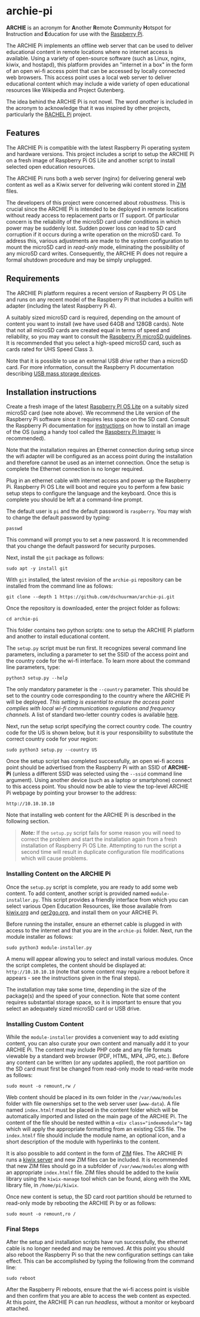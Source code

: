 # archie-pi

**ARCHIE** is an acronym for **A**nother **R**emote **C**ommunity **H**otspot for **I**nstruction 
and **E**ducation for use with the [Raspberry Pi](https://www.raspberrypi.org).

The ARCHIE Pi implements an offline web server that can be used to deliver educational content 
in remote locations where no internet access is available. Using a variety of open-source software 
(such as Linux, nginx, kiwix, and hostapd), this platform provides an "internet in a box" in the form of an
open wi-fi access point that can be accessed by locally connected web browsers.
This access point uses a local web server to deliver educational content which may
include a wide variety of open educational resources like Wikipedia and Project Gutenberg.

The idea behind the ARCHIE Pi is not novel. The word *another* is included in the acronym to
acknowledge that it was inspired by other projects, particularly the 
[RACHEL Pi](http://rachelfriends.org/rachel-pi-howto.html) project.

## Features

The ARCHIE Pi is compatible with the latest Raspberry Pi operating system and hardware versions.
This project includes a script to setup the ARCHIE Pi on a fresh image of Raspberry Pi OS Lite and
another script to install selected open education resources.

The ARCHIE Pi runs both a web server (nginx) for delivering general web content as well as a Kiwix 
server for delivering wiki content stored in [ZIM](https://wiki.openzim.org/wiki/OpenZIM) files.

The developers of this project were concerned about *robustness*. This is crucial since the ARCHIE Pi
is intended to be deployed in remote locations without ready access to replacement parts or IT support.
Of particular concern is the reliability of the microSD card under conditions
in which power may be suddenly lost. Sudden power loss *can* lead to SD card corruption if it
occurs during a write operation on the microSD card.
To address this, various adjustments are made to the system configuration to mount the 
microSD card in *read-only* mode, eliminating the possibility of any microSD card writes.
Consequently, the ARCHIE Pi does not require a formal shutdown procedure and may be simply
unplugged.

## Requirements

The ARCHIE Pi platform requires a recent version of Raspberry PI OS Lite 
and runs on any recent model of the Raspberry Pi that includes a builtin wifi adapter (including the latest Raspberry Pi 4).

A suitably sized microSD card is required, depending on the amount of content you want to install
(we have used 64GB and 128GB cards).
Note that not all microSD cards are created equal in terms of speed and reliability, so you may want to consult the 
[Raspberry Pi microSD guidelines](https://www.raspberrypi.org/documentation/installation/sd-cards.md).
It is recommended that you select a high-speed microSD card, such as cards rated for UHS Speed Class 3.

Note that it is possible to use an external USB *drive* rather than a microSD card. 
For more information, consult the Raspberry Pi documentation describing 
[USB mass storage devices](https://www.raspberrypi.org/documentation/hardware/raspberrypi/bootmodes/msd.md).

## Installation instructions

Create a fresh image of the latest 
[Raspberry PI OS Lite](https://www.raspberrypi.org/software/operating-systems/)
on a suitably sized microSD card (see note above). We recommend the Lite version
of the Raspberry Pi software since it requires less space on the SD card. 
Consult the Raspberry Pi documentation for 
[instructions](https://www.raspberrypi.org/software/) 
on how to install an image of the OS (using a handy tool called the
[Raspberry Pi Imager](https://www.raspberrypi.com/news/raspberry-pi-imager-imaging-utility/) is recommended).

Note that the installation requires an Ethernet connection during setup since the wifi adapter 
will be configured as an access point during the installation and therefore cannot be used as an
internet connection. Once the setup is complete the Ethernet connection is no longer required.

Plug in an ethernet cable with internet access and power up the Raspberry Pi.
Raspberry Pi OS Lite will boot and require you to perform a few basic setup steps to configure
the language and the keyboard. Once this is complete you should be left at a command-line prompt.

The default user is `pi` and the default password is `raspberry`. 
You may wish to change the default password by typing:
```
passwd
```
This command will prompt you to set a new password.
It is recommended that you change the default password for security purposes.

Next, install the `git` package as follows:
```
sudo apt -y install git
```
With `git` installed, the latest revision of the `archie-pi` repository can 
be installed from the command line as follows:
```
git clone --depth 1 https://github.com/dschuurman/archie-pi.git
```
Once the repository is downloaded, enter the project folder as follows:
```
cd archie-pi
```
This folder contains two python scripts: one to setup the ARCHIE Pi platform
and another to install educational content.

The `setup.py` script must be run first. It recognizes several command line parameters, 
including a parameter to set the SSID of the access point and the
country code for the wi-fi interface.
To learn more about the command line parameters, type:
```
python3 setup.py --help
```
The only mandatory parameter is the `--country` parameter. 
This should be set to the country code corresponding
to the country where the ARCHIE Pi will be deployed. *This setting is essential to ensure
the access point complies with local wi-fi communications regulations and
frequency channels.* A list of standard two-letter country codes is available 
[here](https://en.wikipedia.org/wiki/ISO_3166-1_alpha-2).

Next, run the setup script specifying the correct country code. The country code for the US is shown below, 
but it is your responsibility to substitute the correct country code for your region:
```
sudo python3 setup.py --country US
```

Once the setup script has completed successfully, an open wi-fi access point should 
be advertised from the Raspberry Pi with an SSID of **ARCHIE-Pi** (unless a different SSID was selected using 
the `--ssid` command line argument). 
Using another device (such as a laptop or smartphone) connect to this access point.
You should now be able to view the top-level ARCHIE Pi webpage by pointing your browser to the address: 
```
http://10.10.10.10
```
Note that installing web content for the ARCHIE Pi is described in the following section.
> ***Note:***
> If the `setup.py` script fails for some reason you will need to correct the problem and start the installation again
> from a fresh installation of Raspberry Pi OS Lite. Attempting to run the script a second
> time will result in duplicate configuration file modifications which will cause problems.

### Installing Content on the ARCHIE Pi

Once the `setup.py` script is complete, you are ready to add some web content. 
To add content, another script is provided named `module-installer.py`.
This script provides a friendly interface from which you can select various 
Open Education Resources, like those available from [kiwix.org](https://www.kiwix.org/)
and [oer2go.org](http://oer2go.org/), and install them on your ARCHIE Pi.

Before running the installer, ensure an ethernet cable is plugged in with access
to the internet and that you are in the `archie-pi` folder. 
Next, run the module installer as follows:
```
sudo python3 module-installer.py
```
A menu will appear allowing you to select and install various modules. 
Once the script completes, the content should be displayed at: `http://10.10.10.10`
(note that some content may require a reboot before it appears - see the instructions given in the final steps).

The installation may take some time, depending in the size of the package(s)
and the speed of your connection. 
Note that some content requires substantial storage space,
so it is important to ensure that you select an adequately sized microSD card or
USB drive.

### Installing Custom Content

While the `module-installer` provides a convenient way to add existing content, 
you can also curate your own content and manually add it to your ARCHIE Pi. 
The content may include PHP code and any file formats viewable by a standard 
web browser (PDF, HTML, MP4, JPG, etc.). 
Before any content can be written (or any updates applied), the root partition 
on the SD card must first be changed from read-only mode to read-write mode as follows:
```
sudo mount -o remount,rw /
```
Web content should be placed in its own folder in the `/var/www/modules` folder 
with file ownerships set to the web server user (`www-data`).
A file named `index.htmlf` must be placed in the content folder which will be automatically 
imported and listed on the main page of the ARCHIE Pi. The content of the file should be 
nested within a `<div class="indexmodule">` tag which will apply the appropriate formatting
from an existing CSS file. The `index.htmlf` file should include the module name, 
an optional icon, and a short description of the module with hyperlinks to the content.

It is also possible to add content in the form of [ZIM](https://wiki.openzim.org/wiki/OpenZIM) files.
The ARCHIE Pi runs a [kiwix server](https://wiki.kiwix.org/wiki/Kiwix-serve) and new ZIM
files can be included. It is recommended that new ZIM files should go in a subfolder of `/var/www/modules` 
along with an appropriate `index.htmlf` file. ZIM files should be added to the kwiix library using 
the `kiwix-manage` tool which can be found, along with the XML library file, in `/home/pi/kiwix`.

Once new content is setup, the SD card root partition should be returned to read-only
mode by rebooting the ARCHIE Pi by or as follows:
```
sudo mount -o remount,ro /
```
### Final Steps

After the setup and installation scripts have run successfully,
the ethernet cable is no longer needed and may be removed. 
At this point you should also reboot the Raspberry Pi so that the 
new configuration settings can take effect. This can
be accomplished by typing the following from the command line:
```
sudo reboot
```
After the Raspberry Pi reboots, ensure that the wi-fi access point is visible 
and then confirm that you are able to access the web content as expected.
At this point, the ARCHIE Pi can run *headless*, without a monitor or
keyboard attached.